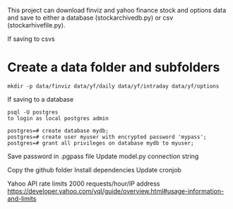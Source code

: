 This project can download finviz and yahoo finance stock and options data and save to either a database (stockarchivedb.py) or csv (stockarhivefile.py).

If saving to csvs
# Create a data folder and subfolders
`mkdir -p data/finviz data/yf/daily data/yf/intraday data/yf/options`

If saving to a database

```
psql -U postgres
to login as local postgres admin

postgres=# create database mydb;
postgres=# create user myuser with encrypted password 'mypass';
postgres=# grant all privileges on database mydb to myuser;
```

Save password in .pgpass file
Update model.py connection string

Copy the github folder
Install dependencies
Update cronjob

Yahoo API rate limits
2000 requests/hour/IP address
https://developer.yahoo.com/yql/guide/overview.html#usage-information-and-limits

